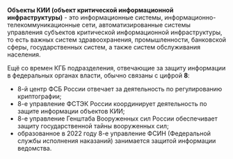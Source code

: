 **Объекты КИИ (объект критической информационной инфраструктуры)** - это информационные системы, информационно-телекоммуникационные сети, автоматизированные системы управления субъектов критической информационной инфраструктуры, то есть важных систем здравоохранения, промышленности, банковской сферы, государственных систем, а также систем обслуживания населения.

Ещё со времен КГБ подразделения, отвечающие за защиту информации в федеральных органах власти, обычно связаны с цифрой **8**:
- 8-й центр ФСБ России отвечает за деятельность по регулированию криптографии;
- 8-е управление ФСТЭК России координирует деятельность по защите информации объектов КИИ;
- 8-е управление Генштаба Вооруженных сил России обеспечивает защиту государственной тайны вооруженных сил;
- образованное в 2022 году 8-е управление ФСИН (Федеральной службы исполнения наказаний) занимается защитой информации ведомства.

